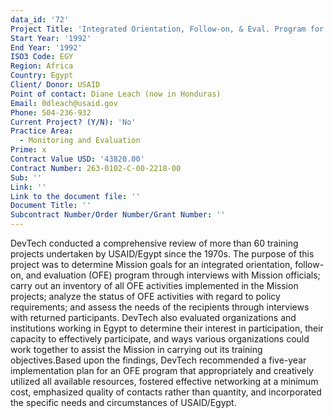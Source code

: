 ```yaml
---
data_id: '72'
Project Title: 'Integrated Orientation, Follow-on, & Eval. Program for Participant Training'
Start Year: '1992'
End Year: '1992'
ISO3 Code: EGY
Region: Africa
Country: Egypt
Client/ Donor: USAID
Point of contact: Diane Leach (now in Honduras)
Email: 0dleach@usaid.gov
Phone: 504-236-932
Current Project? (Y/N): 'No'
Practice Area:
  - Monitoring and Evaluation
Prime: x
Contract Value USD: '43820.00'
Contract Number: 263-0102-C-00-2218-00
Sub: ''
Link: ''
Link to the document file: ''
Document Title: ''
Subcontract Number/Order Number/Grant Number: ''
---
```

DevTech conducted a comprehensive review of more than 60 training projects undertaken by USAID/Egypt since the 1970s. The purpose of this project was to determine Mission goals for an integrated orientation, follow-on, and evaluation (OFE) program through interviews with Mission officials; carry out an inventory of all OFE activities implemented in the Mission projects; analyze the status of OFE activities with regard to policy requirements; and assess the needs of the recipients through interviews with returned participants. DevTech also evaluated organizations and institutions working in Egypt to determine their interest in participation, their capacity to effectively participate, and ways various organizations could work together to assist the Mission in carrying out its training objectives.Based upon the findings, DevTech recommended a five-year implementation plan for an OFE program that appropriately and creatively utilized all available resources, fostered effective networking at a minimum cost, emphasized quality of contacts rather than quantity, and incorporated the specific needs and circumstances of USAID/Egypt.